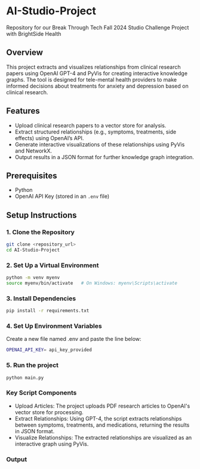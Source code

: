 # AI-Studio-Project

Repository for our Break Through Tech Fall 2024 Studio Challenge Project with BrightSide Health

## Overview
This project extracts and visualizes relationships from clinical research papers using OpenAI GPT-4 and PyVis for creating interactive knowledge graphs. The tool is designed for tele-mental health providers to make informed decisions about treatments for anxiety and depression based on clinical research.

## Features
- Upload clinical research papers to a vector store for analysis.
- Extract structured relationships (e.g., symptoms, treatments, side effects) using OpenAI’s API.
- Generate interactive visualizations of these relationships using PyVis and NetworkX.
- Output results in a JSON format for further knowledge graph integration.

## Prerequisites
- Python
- OpenAI API Key (stored in an `.env` file)

## Setup Instructions

### 1. Clone the Repository
```bash
git clone <repository_url>
cd AI-Studio-Project
```

### 2. Set Up a Virtual Environment
```bash
python -m venv myenv
source myenv/bin/activate   # On Windows: myenv\Scripts\activate
```

### 3. Install Dependencies
```bash
pip install -r requirements.txt
```

### 4. Set Up Environment Variables
Create a new file named .env and paste the line below:
```bash
OPENAI_API_KEY= api_key_provided
```

### 5. Run the project
```bash
python main.py
```

### Key Script Components
- Upload Articles: The project uploads PDF research articles to OpenAI's vector store for processing.
- Extract Relationships: Using GPT-4, the script extracts relationships between symptoms, treatments, and medications, returning the results in JSON format.
- Visualize Relationships: The extracted relationships are visualized as an interactive graph using PyVis.

### Output

